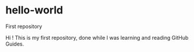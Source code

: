 # hello-world
First repository

Hi ! This is my first repository, done while I was learning and reading GitHub Guides.
